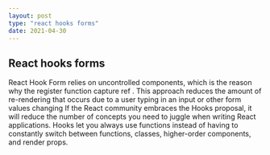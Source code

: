 ```yaml
---
layout: post
type: "react hooks forms"
date: 2021-04-30
---
```

## React hooks forms

React Hook Form relies on uncontrolled components, which is the reason why the register function capture ref . This approach reduces the amount of re-rendering that occurs due to a user typing in an input or other form values changing If the React community embraces the Hooks proposal, it will reduce the number of concepts you need to juggle when writing React applications. Hooks let you always use functions instead of having to constantly switch between functions, classes, higher-order components, and render props.